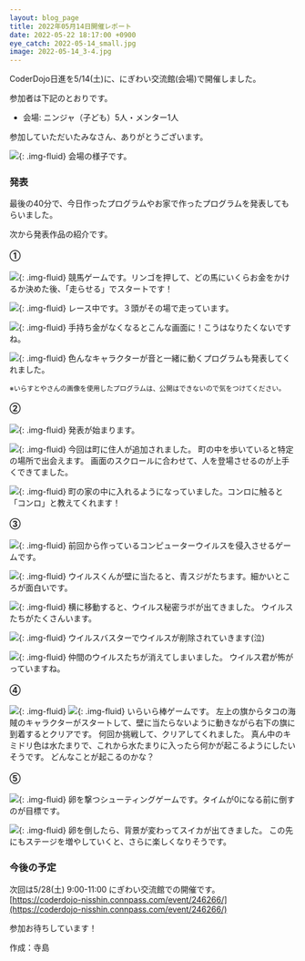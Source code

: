 ```yaml
---
layout: blog_page
title: 2022年05月14日開催レポート
date: 2022-05-22 18:17:00 +0900
eye_catch: 2022-05-14_small.jpg
image: 2022-05-14_3-4.jpg
---
```


CoderDojo日進を5/14(土)に、にぎわい交流館(会場)で開催しました。

参加者は下記のとおりです。
* 会場: ニンジャ（子ども）5人・メンター1人

参加していただいたみなさん、ありがとうございます。

![](/assets/img/2022-05-14_0.jpg){: .img-fluid}
会場の様子です。

### 発表
最後の40分で、今日作ったプログラムやお家で作ったプログラムを発表してもらいました。

次から発表作品の紹介です。

#### &#9312;

![](/assets/img/2022-05-14_1-1.jpg){: .img-fluid}
競馬ゲームです。リンゴを押して、どの馬にいくらお金をかけるか決めた後、「走らせる」でスタートです！

![](/assets/img/2022-05-14_1-2.jpg){: .img-fluid}
レース中です。３頭がその場で走っています。

![](/assets/img/2022-05-14_1-3.jpg){: .img-fluid}
手持ち金がなくなるとこんな画面に！こうはなりたくないですね。

![](/assets/img/2022-05-14_1-4.jpg){: .img-fluid}
色んなキャラクターが音と一緒に動くプログラムも発表してくれました。

<small>※いらすとやさんの画像を使用したプログラムは、公開はできないので気をつけてください。</small>

#### &#9313;

![](/assets/img/2022-05-14_2-1.jpg){: .img-fluid}
発表が始まります。

![](/assets/img/2022-05-14_2-2.jpg){: .img-fluid}
今回は町に住人が追加されました。
町の中を歩いていると特定の場所で出会えます。
画面のスクロールに合わせて、人を登場させるのが上手くできてました。

![](/assets/img/2022-05-14_2-3.jpg){: .img-fluid}
町の家の中に入れるようになっていました。コンロに触ると「コンロ」と教えてくれます！


#### &#9314;

![](/assets/img/2022-05-14_3-1.jpg){: .img-fluid}
前回から作っているコンピューターウイルスを侵入させるゲームです。

![](/assets/img/2022-05-14_3-2.jpg){: .img-fluid}
ウイルスくんが壁に当たると、青スジがたちます。細かいところが面白いです。

![](/assets/img/2022-05-14_3-3.jpg){: .img-fluid}
横に移動すると、ウイルス秘密ラボが出てきました。
ウイルスたちがたくさんいます。

![](/assets/img/2022-05-14_3-4.jpg){: .img-fluid}
ウイルスバスターでウイルスが削除されていきます(泣)

![](/assets/img/2022-05-14_3-5.jpg){: .img-fluid}
仲間のウイルスたちが消えてしまいました。
ウイルス君が怖がっていますね。

#### &#9315;

![](/assets/img/2022-05-14_4-1.jpg){: .img-fluid}
![](/assets/img/2022-05-14_4-2.jpg){: .img-fluid}
いらいら棒ゲームです。
左上の旗からタコの海賊のキャラクターがスタートして、壁に当たらないように動きながら右下の旗に到着するとクリアです。
何回か挑戦して、クリアしてくれました。
真ん中のキミドリ色は水たまりで、これから水たまりに入ったら何かが起こるようにしたいそうです。
どんなことが起こるのかな？

#### &#9316;

![](/assets/img/2022-05-14_5-1.jpg){: .img-fluid}
卵を撃つシューティングゲームです。タイムが0になる前に倒すのが目標です。

![](/assets/img/2022-05-14_5-2.jpg){: .img-fluid}
卵を倒したら、背景が変わってスイカが出てきました。
この先にもステージを増やしていくと、さらに楽しくなりそうです。

### 今後の予定
次回は5/28(土) 9:00-11:00 にぎわい交流館での開催です。<br/>
[https://coderdojo-nisshin.connpass.com/event/246266/](https://coderdojo-nisshin.connpass.com/event/246266/)

参加お待ちしています！

作成：寺島

